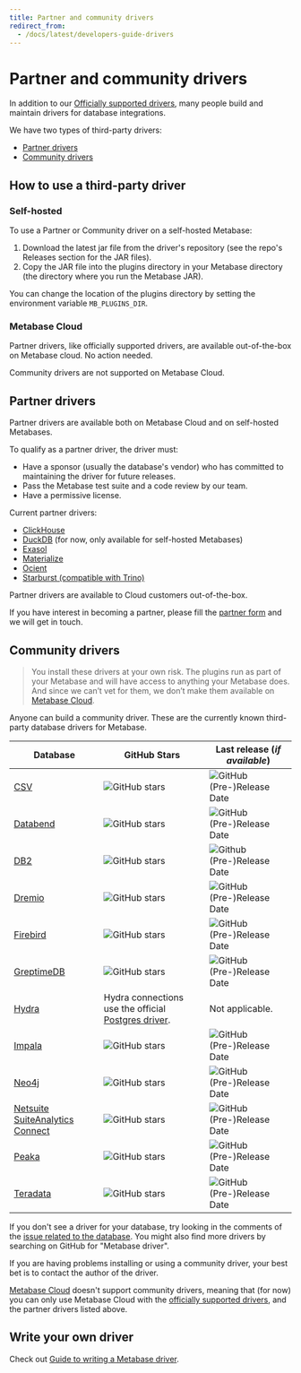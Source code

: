 ```yaml
---
title: Partner and community drivers
redirect_from:
  - /docs/latest/developers-guide-drivers
---
```


# Partner and community drivers

In addition to our [Officially supported drivers](../../databases/connecting.md#connecting-to-supported-databases), many people build and maintain drivers for database integrations.

We have two types of third-party drivers:

- [Partner drivers](#partner-drivers)
- [Community drivers](#community-drivers)

## How to use a third-party driver

### Self-hosted

To use a Partner or Community driver on a self-hosted Metabase:

1. Download the latest jar file from the driver's repository (see the repo's Releases section for the JAR files).
2. Copy the JAR file into the plugins directory in your Metabase directory (the directory where you run the Metabase JAR).

You can change the location of the plugins directory by setting the environment variable `MB_PLUGINS_DIR`.

### Metabase Cloud

Partner drivers, like officially supported drivers, are available out-of-the-box on Metabase cloud. No action needed.

Community drivers are not supported on Metabase Cloud.

## Partner drivers

Partner drivers are available both on Metabase Cloud and on self-hosted Metabases.

To qualify as a partner driver, the driver must:

- Have a sponsor (usually the database's vendor) who has committed to maintaining the driver for future releases.
- Pass the Metabase test suite and a code review by our team.
- Have a permissive license.

Current partner drivers:

- [ClickHouse](https://github.com/ClickHouse/metabase-clickhouse-driver)
- [DuckDB](https://github.com/MotherDuck-Open-Source/metabase_duckdb_driver) (for now, only available for self-hosted Metabases)
- [Exasol](https://github.com/exasol/metabase-driver)
- [Materialize](https://github.com/MaterializeInc/metabase-materialize-driver)
- [Ocient](https://github.com/Xeograph/metabase-ocient-driver)
- [Starburst (compatible with Trino)](https://github.com/starburstdata/metabase-driver)

Partner drivers are available to Cloud customers out-of-the-box.

If you have interest in becoming a partner, please fill the [partner form](https://www.metabase.com/partners/join) and we will get in touch.

## Community drivers

> You install these drivers at your own risk. The plugins run as part of your Metabase and will have access to anything your Metabase does. And since we can’t vet for them, we don’t make them available on [Metabase Cloud](https://www.metabase.com/cloud/).

Anyone can build a community driver. These are the currently known third-party database drivers for Metabase.

| Database                                                                              | GitHub Stars                                                                                   | Last release (_if available_)                                                                                          |
| ------------------------------------------------------------------------------------- | ---------------------------------------------------------------------------------------------- | ---------------------------------------------------------------------------------------------------------------------- |
| [CSV](https://github.com/Markenson/csv-metabase-driver)                               | ![GitHub stars](https://img.shields.io/github/stars/Markenson/csv-metabase-driver)             | ![GitHub (Pre-)Release Date](https://img.shields.io/github/release-date-pre/Markenson/csv-metabase-driver)             |
| [Databend](https://github.com/databendcloud/metabase-databend-driver)                 | ![GitHub stars](https://img.shields.io/github/stars/databendcloud/metabase-databend-driver)    | ![GitHub (Pre-)Release Date](https://img.shields.io/github/release-date-pre/databendcloud/metabase-databend-driver)    |
| [DB2](https://github.com/damienchambe/metabase-db2-driver)                            | ![GitHub stars](https://img.shields.io/github/stars/damienchambe/metabase-db2-driver)          | ![Github (Pre-)Release Date](https://img.shields.io/github/release-date-pre/damienchambe/metabase-db2-driver)          |
| [Dremio](https://github.com/Baoqi/metabase-dremio-driver)                             | ![GitHub stars](https://img.shields.io/github/stars/Baoqi/metabase-dremio-driver)              | ![GitHub (Pre-)Release Date](https://img.shields.io/github/release-date-pre/Baoqi/metabase-dremio-driver)              |
| [Firebird](https://github.com/evosec/metabase-firebird-driver)                        | ![GitHub stars](https://img.shields.io/github/stars/evosec/metabase-firebird-driver)           | ![GitHub (Pre-)Release Date](https://img.shields.io/github/release-date-pre/evosec/metabase-firebird-driver)           |
| [GreptimeDB](https://github.com/greptimeteam/greptimedb-metabase-driver)              | ![GitHub stars](https://img.shields.io/github/stars/greptimeteam/greptimedb-metabase-driver)   | ![GitHub (Pre-)Release Date](https://img.shields.io/github/release-date-pre/greptimeteam/greptimedb-metabase-driver)   |
| [Hydra](https://www.hydra.so/blog-posts/2022-09-28-metabase-and-hydra)                | Hydra connections use the official [Postgres driver](../../databases/connections/postgresql.md).  | Not applicable.                                                                                                        |
| [Impala](https://github.com/brenoae/metabase-impala-driver)                           | ![GitHub stars](https://img.shields.io/github/stars/brenoae/metabase-impala-driver)            | ![GitHub (Pre-)Release Date](https://img.shields.io/github/release-date-pre/brenoae/metabase-impala-driver)            |
| [Neo4j](https://github.com/StronkMan/metabase-neo4j-driver)                           | ![GitHub stars](https://img.shields.io/github/stars/StronkMan/metabase-neo4j-driver)           | ![GitHub (Pre-)Release Date](https://img.shields.io/github/release-date-pre/StronkMan/metabase-neo4j-driver)           |
| [Netsuite SuiteAnalytics Connect](https://github.com/ericcj/metabase-netsuite-driver) | ![GitHub stars](https://img.shields.io/github/stars/ericcj/metabase-netsuite-driver)           | ![GitHub (Pre-)Release Date](https://img.shields.io/github/release-date-pre/ericcj/metabase-netsuite-driver)           |
| [Peaka](https://github.com/peakacom/metabase-driver)                                  | ![GitHub stars](https://img.shields.io/github/stars/peakacom/metabase-driver)                  | ![GitHub (Pre-)Release Date](https://img.shields.io/github/release-date-pre/peakacom/metabase-driver)                  |
| [Teradata](https://github.com/swisscom-bigdata/metabase-teradata-driver)              | ![GitHub stars](https://img.shields.io/github/stars/swisscom-bigdata/metabase-teradata-driver) | ![GitHub (Pre-)Release Date](https://img.shields.io/github/release-date-pre/swisscom-bigdata/metabase-teradata-driver) |

If you don't see a driver for your database, try looking in the comments of the [issue related to the database](https://github.com/metabase/metabase/labels/Database%2F). You might also find more drivers by searching on GitHub for "Metabase driver".

If you are having problems installing or using a community driver, your best bet is to contact the author of the driver.

[Metabase Cloud](https://www.metabase.com/start/) doesn't support community drivers, meaning that (for now) you can only use Metabase Cloud with the [officially supported drivers](../../databases/connecting.md#connecting-to-supported-databases), and the partner drivers listed above.

## Write your own driver

Check out [Guide to writing a Metabase driver](../drivers/start.md).
